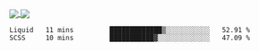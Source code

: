 <a href="https://www.mvuljevas.com">
    <img align="center" src="https://github-readme-stats.vercel.app/api?username=mvuljevas&show_icons=true&theme=dracula" />
</a>
<a href="https://www.mvuljevas.com">
    <img align="center" src="https://github-readme-stats.vercel.app/api/top-langs/?username=mvuljevas&theme=dracula&layout=compact" />
</a>

<br>

<!--START_SECTION:waka-->
```text
Liquid   11 mins         █████████████▒░░░░░░░░░░░   52.91 % 
SCSS     10 mins         ███████████▓░░░░░░░░░░░░░   47.09 % 
```
<!--END_SECTION:waka-->
